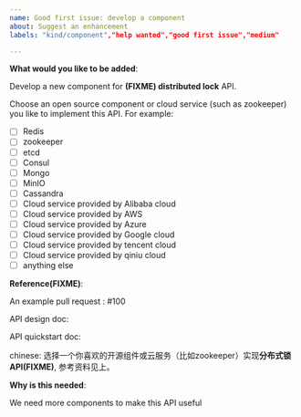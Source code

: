 ```yaml
---
name: Good first issue: develop a component
about: Suggest an enhancement
labels: "kind/component","help wanted","good first issue","medium"

---
```

<!-- Please only use this template for submitting good first issues -->

**What would you like to be added**:

Develop a new component for **(FIXME) distributed lock** API.

Choose an open source component or cloud service (such as zookeeper) you like to implement this API. For example:

- [ ] Redis
- [ ] zookeeper
- [ ] etcd
- [ ] Consul
- [ ] Mongo 
- [ ] MinIO 
- [ ] Cassandra
- [ ] Cloud service provided by Alibaba cloud
- [ ] Cloud service provided by AWS
- [ ] Cloud service provided by Azure
- [ ] Cloud service provided by Google cloud
- [ ] Cloud service provided by tencent cloud
- [ ] Cloud service provided by qiniu cloud
- [ ] anything else

**Reference(FIXME)**:

An example pull request : #100

API design doc:

API quickstart doc: 

chinese:
选择一个你喜欢的开源组件或云服务（比如zookeeper）实现**分布式锁API(FIXME)**, 
参考资料见上。


**Why is this needed**:

We need more components to make this API useful
